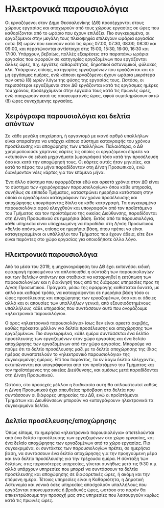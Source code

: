 # Ηλεκτρονικά παρουσιολόγια

Οι εργαζόμενοι στον Δήμο Θεσσαλονίκης (ΔΘ) προσέρχονται στους χώρους εργασίας και αποχωρούν από τους χώρους εργασίας σε ώρες που καθορίζονται από το ωράριο που έχουν επιλέξει. Πιο συγκεκριμένα, οι εργαζόμενοι στην μεγάλη τους πλειοψηφία επιλέγουν ωράρια εργασίας οκτώ (8) ωρών που εκκινούν κατά τις ώρες 07:00, 07:30, 08:00, 08:30 και 09:00, και περατώνονται αντίστοιχα στις 15:00, 15:30, 16:00, 16:30 και 17:00. Υπάρχουν, βεβαίως, πολλές εξαιρέσεις στα παραπάνω ωράρια εργασίας που αφορούν σε κατηγορίες εργαζομένων που εργάζονται άλλες ώρες, π.χ. εργάτες καθαριότητας, δημοτικοί αστυνομικοί, φύλακες κλπ. Υπάρχουν, επίσης, κατηγορίες εργαζομένων που εργάζονται και σε μη εργάσιμες ημέρες, ενώ κάποιοι εργαζόμενοι έχουν ωράρια μικρότερα των οκτώ (8) ωρών λόγω της φύσης της εργασίας τους. Ωστόσο, οι περισσότεροι εργαζόμενοι στον ΔΘ εργάζονται κατά τις εργάσιμες ημέρες του χρόνου, προσερχόμενοι στην εργασία τους κατά τις πρωινές ώρες, ενώ αποχωρούν κατά τις απογευματινές ώρες, αφού συμπληρώσουν οκτώ (8) ώρες συνεχόμενης εργασίας.

## Χειρόγραφα παρουσιολόγια και δελτία απόντων

Σε κάθε μεγάλη επιχείρηση, ή οργανισμό με ικανό αρθμό υπαλλήλων είναι απαραίτητο να υπάρχει κάποιο σύστημα καταγραφής του χρόνου προσέλευσης και αποχώρησης των υπαλλήλων. Παλαιότερα, ο ΔΘ χρησιμοποιούσε χάρτινες κάρτες τις οποίες οι εργαζόμενοι έπρεπε να «κτυπούν» σε ειδικά μηχανήματα (ωρογράφοι) τόσο κατά την προσέλευση όσο και κατά την αποχώρησή τους. Οι κάρτες αυτές ήταν μηνιαίες, και κατά το πέρας του μήνα παραδίδονταν στη Δ/νση Προσωπικού, ενώ διανέμονταν νέες κάρτες για τον επόμενο μήνα.

Ένα άλλο σύστημα που εφαρμόζεται εδώ και αρκετά χρόνια στον ΔΘ είναι το σύστημα των «χειρόγραφων παρουσιολογίων» όπου κάθε υπηρεσία, συνήθως σε επίπεδο Τμήματος, καταστρώνει ημερήσια κατάσταση στην οποία οι εργαζόμενοι καταγράφουν τον χρόνο προσέλευσης και αποχώρησης υπογράφοντας δίπλα σε κάθε καταγραφή. Τα συγκεκριμένα παρουσιολόγια αφού ελεγχθούν και υπογραφούν από τον προϊστάμενο του Τμήματος και τον προϊστάμενο της οικείας Διεύθυνσης, παραδίδονται στη Δ/νση Προσωπικού σε ημερήσια βάση. Εκτός από τα παρουσιολόγια, κάθε υπηρεσία είναι υποχρεωμένη να παραδίδει στη Δ/νση Προσωπικού «δελτίο απόντων», επίσης σε ημερήσια βάση, όπου πρέπει να είναι καταγεγραμμένοι οι υπάλληλοι του Τμήματος που έχουν άδεια, είτε δεν είναι παρόντες στο χώρο εργασίας για οποιοδήποτε άλλο λόγο.

## Ηλεκτρονικά παρουσιολόγια

Από τα μέσα του 2019, η μηχανογράφηση του ΔΘ έχει εκπονήσει ειδική εφαρμογή προκειμένου να απλοποιηθεί η σύνταξη των παρουσιολογίων και των δελτίων απόντων και σταδιακά να καταργηθεί η εκτύπωση των παρουσιολογίων και η διακίνησή τους από τις διάφορες υπηρεσίες προς τη Δ/νση Προσωπικού. Πράγματι, μέσω της εφαρμογής καθίσταται δυνατό, με απλό και καθαρό τρόπο, να καταγράφονται σε ημερήσια βάση τόσο οι ώρες προσέλευσης και αποχώρησης των εργαζομένων, όσο και οι άδειες αλλά και οι απουσίες των υπαλλήλων γενικά, από εξουσιοδοτημένους υπαλλήλους κάθε υπηρεσίας που συντάσσουν αυτό που ονομάζουμε «ηλεκτρονικό παρουσιλόγιο».

Ο όρος «ηλεκτρονικό παρουσιολόγιο» ίσως δεν είναι αρκετά ακριβής, καθώς πρόκειται μάλλον για δελτία προσέλευσης και αποχώρησης των εργαζομένων. Πιο συγκεκριμένα, κάθε ημέρα συντάσσεται ένα δελτίο προσέλευσης των εργαζομένων στον χώρο εργασίας και ένα δελτίο αποχώρησης των εργαζομένων από τον χώρο εργασίας. Μπορούμε να πούμε ότι το δελτίο προσέλευσης μαζί με το δελτίο αποχώρησης της ίδιας ημέρας συναποτελούν το «ηλεκτρονικό παρουσιολόγιο» της συγκεκριμένης ημέρας. Επί του παρόντος, τα εν λόγω δελτία ελέγχονται, εκτυπώνονται και υπογράφονται από τον προϊστάμενο του Τμήματος και τον προϊστάμενος της οικείας Διεύθυνσης, και αμέσως μετά παραδίδονται στη Δ/νση Προσωπικού.

Ωστόσο, στο προσεχές μέλλον η διαδικασία αυτή θα απλουστευτεί καθώς η Δ/νση Προσωπικού έχει απευθείας πρόσβαση στα δελτία που συντάσσουν οι διάφορες υπηρεσίες του ΔΘ, ενώ οι προϊστάμενοι Τμημάτων και Διευθύνσεων μπορούν να «υπογράφουν» ηλεκτρονικά τα συγκεκριμένα δελτία.

## Δελτία προσέλευσης/αποχώρησης

Όπως είπαμε, τα ημερήσια «ηλεκτρονικά παρουσιολόγια» αποτελούνται από ένα δελτίο προσέλευσης των εργαζομένων στο χώρο εργασίας, και ένα δελτίο αποχώρησης των εργαζομένων από το χώρο εργασίας. Πιο συγκεκριμένα, οι συντάκτες των παρουσιολογίων πρέπει, σε ημερήσια βάση, να συντάσσουν ένα δελτίο αποχώρησης για την προηγούμενη μέρα και ένα δελτίο προσέλευσης για την τρέχουσα ημέρα. Η σύνταξη των δελτίων, στις περισσότερες υπηρεσίες, γίνεται συνήθως μετά τις 9:30 π.μ. αλλά υπάρχουν υπηρεσίες που μπορεί να συντάσσουν τα δελτία προσέλευσης και αποχώρησης σε διαφορετικές ώρες, ή ακόμη και την επόμενη ημέρα. Τέτοιες υπηρεσίες είναι η Καθαριότητα, η Δημοτική Αστυνομία και γενικά όσες υπηρεσίες απασχολούν υπαλλήλους που εργάζονται απογευματινές ή βραδυνές ώρες, ωστόσο στο παρόν θα επικεντρώσουμε την προσοχή μας στις υπηρεσίες που λειτουργούν κυρίως κατά τις πρωινές ώρες.

